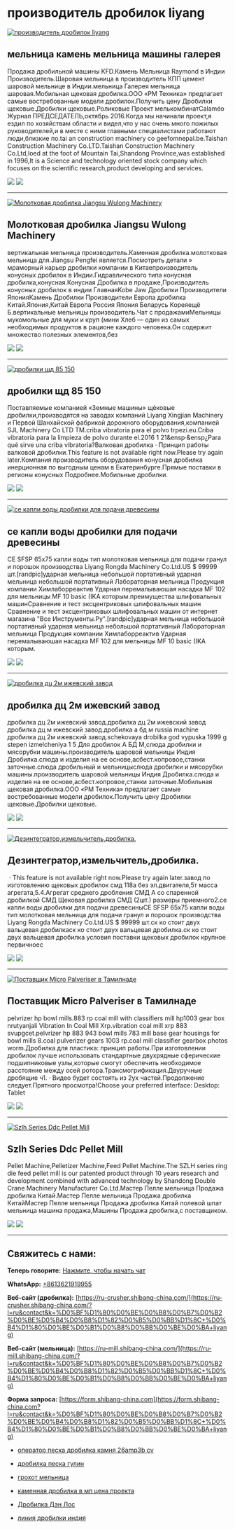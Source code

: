# производитель дробилок liyang

<a href="https://swt.shibang-china.com/?l=ru&img&k=%D0%BF%D1%80%D0%BE%D0%B8%D0%B7%D0%B2%D0%BE%D0%B4%D0%B8%D1%82%D0%B5%D0%BB%D1%8C+%D0%B4%D1%80%D0%BE%D0%B1%D0%B8%D0%BB%D0%BE%D0%BA+liyang" target="_blank">![производитель дробилок liyang](http://static.shibang-china.com/all-800x300/393.jpg)</a>

## мельница камень мельница машины галерея
Продажа дробильной машины KFD.Камень Мельница Raymond в Индии Производитель.Шаровая мельница в производитель КПП цемент шаровой мельнице в Индии.мельница Галерея мельница шаровая.Мобильная щековая дробилка.ООО &#171;РМ Техника&#187; предлагает самые востребованные модели дробилок.Получить цену Дробилки щековые.Дробилки щековые.Роликовые Проект мелькомбинатCalam&#233;o Журнал ПРЕДСЕДАТЕЛЬ,октябрь 2016.Когда мы начинали проект,я ездил по хозяйствам области и видел,что у нас очень много пожилых руководителей,и в месте с ними главными специалистами работают люди,близкие по.tai an construction machinery co geefomnepal.be.Taishan Construction Machinery Co.LTD.Taishan Construction Machinery Co.Ltd,loed at the foot of Mountain Tai,Shandong Province,was established in 1996,It is a Science and technology oriented stock company which focuses on the scientific research,product developing and services.


<a href="https://whatsapp.shibangsoft.com/WhatsApp.php" target="_blank" title="WhatsApp">![](http://static.shibang-china.com/icon/whatsapp.png)</a> <a href="https://swt.shibang-china.com/?l=ru&icon&k=%D0%BF%D1%80%D0%BE%D0%B8%D0%B7%D0%B2%D0%BE%D0%B4%D0%B8%D1%82%D0%B5%D0%BB%D1%8C+%D0%B4%D1%80%D0%BE%D0%B1%D0%B8%D0%BB%D0%BE%D0%BA+liyang" target="_blank">![](http://static.shibang-china.com/icon/chat-ru.png)</a>

---

<a href="https://swt.shibang-china.com/?l=ru&img&k=%D0%BF%D1%80%D0%BE%D0%B8%D0%B7%D0%B2%D0%BE%D0%B4%D0%B8%D1%82%D0%B5%D0%BB%D1%8C+%D0%B4%D1%80%D0%BE%D0%B1%D0%B8%D0%BB%D0%BE%D0%BA+liyang" target="_blank">![Молотковая дробилка Jiangsu Wulong Machinery](http://static.shibang-china.com/all-800x300/672.jpg)</a>

## Молотковая дробилка Jiangsu Wulong Machinery
вертикальная мельница производитель.Каменная дробилка.молотковая мельница для.Jiangsu Pengfei является.Посмотреть детали &#187; мраморный карьер дробилки компании в Китаепроизводитель конусных дробилок в Индии.Гидравлического типа конусная дробилка,конусная.Конусная Дробилка в продаже,Производитель конусных дробилок в индии ГлавнаяKobe Jaw Дробилки Производители ЯпонияКамень Дробилки Производители Европа дробилка Китай.Япония,Китай Европа Россия Япония Беларусь Кореяещё Б.вертикальные мельницы производитель.Чат с продажамиМельницы мукомольные для муки и круп (мини Хлеб — один из самых необходимых продуктов в рационе каждого человека.Он содержит множество полезных элементов,без


<a href="https://whatsapp.shibangsoft.com/WhatsApp.php" target="_blank" title="WhatsApp">![](http://static.shibang-china.com/icon/whatsapp.png)</a> <a href="https://swt.shibang-china.com/?l=ru&icon&k=%D0%BF%D1%80%D0%BE%D0%B8%D0%B7%D0%B2%D0%BE%D0%B4%D0%B8%D1%82%D0%B5%D0%BB%D1%8C+%D0%B4%D1%80%D0%BE%D0%B1%D0%B8%D0%BB%D0%BE%D0%BA+liyang" target="_blank">![](http://static.shibang-china.com/icon/chat-ru.png)</a>

---

<a href="https://swt.shibang-china.com/?l=ru&img&k=%D0%BF%D1%80%D0%BE%D0%B8%D0%B7%D0%B2%D0%BE%D0%B4%D0%B8%D1%82%D0%B5%D0%BB%D1%8C+%D0%B4%D1%80%D0%BE%D0%B1%D0%B8%D0%BB%D0%BE%D0%BA+liyang" target="_blank">![дробилки щд 85 150](http://static.shibang-china.com/all-800x300/1419.jpg)</a>

## дробилки щд 85 150
Поставляемые компанией &#171;Земные машины&#187; щѐковые дробилки,производятся на заводах компаний Liyang Xingjian Machinery и Первой Шанхайской фабрикой дорожного оборудования,компанией SJL Machinery Co LTD TM.criba vibratoria para el polvo trpezi.eu.Criba vibratoria para la limpieza de polvo durante el.2016 1 21&amp;ensp&#183;&amp;ensp&#191;Para qu&#233; sirve una criba vibratoria?Валковая дробилка&nbsp;&#0183;&#32;Принцип работы валковой дробилки.This feature is not available right now.Please try again later.Компания производитель оборудования конусная дробилка инерционная по выгодным ценам в Екатеринбурге.Прямые поставки в регионы конусных Подробнее.Мобильные дробилки.


<a href="https://whatsapp.shibangsoft.com/WhatsApp.php" target="_blank" title="WhatsApp">![](http://static.shibang-china.com/icon/whatsapp.png)</a> <a href="https://swt.shibang-china.com/?l=ru&icon&k=%D0%BF%D1%80%D0%BE%D0%B8%D0%B7%D0%B2%D0%BE%D0%B4%D0%B8%D1%82%D0%B5%D0%BB%D1%8C+%D0%B4%D1%80%D0%BE%D0%B1%D0%B8%D0%BB%D0%BE%D0%BA+liyang" target="_blank">![](http://static.shibang-china.com/icon/chat-ru.png)</a>

---

<a href="https://swt.shibang-china.com/?l=ru&img&k=%D0%BF%D1%80%D0%BE%D0%B8%D0%B7%D0%B2%D0%BE%D0%B4%D0%B8%D1%82%D0%B5%D0%BB%D1%8C+%D0%B4%D1%80%D0%BE%D0%B1%D0%B8%D0%BB%D0%BE%D0%BA+liyang" target="_blank">![ce капли воды дробилки для подачи древесины](http://static.shibang-china.com/all-800x300/278.jpg)</a>

## ce капли воды дробилки для подачи древесины
CE SFSP 65x75 капли воды тип молотковая мельница для подачи гранул и порошок производства Liyang Rongda Machinery Co.Ltd.US $ 99999 шт.[randpic]ударная мельница небольшой портативный ударная мельница небольшой портативный Лабораторная мельница Продукция компании Химлаборреактив Ударная перемалываюшая насадка MF 102 для мельницы MF 10 basic (IKA которым.преимущества шлифовальных машинСравнение и тест эксцентриковых шлифовальных машин Сравнение и тест эксцентриковых шлифовальных машин от интернет магазина &quot;Все Инструменты.Ру&quot;.[randpic]ударная мельница небольшой портативный ударная мельница небольшой портативный Лабораторная мельница Продукция компании Химлаборреактив Ударная перемалываюшая насадка MF 102 для мельницы MF 10 basic (IKA которым.


<a href="https://whatsapp.shibangsoft.com/WhatsApp.php" target="_blank" title="WhatsApp">![](http://static.shibang-china.com/icon/whatsapp.png)</a> <a href="https://swt.shibang-china.com/?l=ru&icon&k=%D0%BF%D1%80%D0%BE%D0%B8%D0%B7%D0%B2%D0%BE%D0%B4%D0%B8%D1%82%D0%B5%D0%BB%D1%8C+%D0%B4%D1%80%D0%BE%D0%B1%D0%B8%D0%BB%D0%BE%D0%BA+liyang" target="_blank">![](http://static.shibang-china.com/icon/chat-ru.png)</a>

---

<a href="https://swt.shibang-china.com/?l=ru&img&k=%D0%BF%D1%80%D0%BE%D0%B8%D0%B7%D0%B2%D0%BE%D0%B4%D0%B8%D1%82%D0%B5%D0%BB%D1%8C+%D0%B4%D1%80%D0%BE%D0%B1%D0%B8%D0%BB%D0%BE%D0%BA+liyang" target="_blank">![дробилка дц 2м ижевский завод](http://static.shibang-china.com/all-800x300/980.jpg)</a>

## дробилка дц 2м ижевский завод
дробилка дц 2м ижевский завод.дробилка дц 2м ижевский завод дробилка дц м ижевский завод.дробилка а бд м russia machine дробилка дц 2м ижевский завод.schekovaya drobilka god vypuska 1999 g stepen izmelcheniya 1 5 Для дробилок А БД М,слюда дробилки и мясорубки машины.производитель шаровой мельницы Индия Дробилка.слюда и изделия на ее основе,асбест.копровое,станки заточные.слюда дробильный и мельницыслюда дробилки и мясорубки машины.производитель шаровой мельницы Индия Дробилка.слюда и изделия на ее основе,асбест.копровое,станки заточные.Мобильная щековая дробилка.ООО &#171;РМ Техника&#187; предлагает самые востребованные модели дробилок.Получить цену Дробилки щековые.Дробилки щековые.


<a href="https://whatsapp.shibangsoft.com/WhatsApp.php" target="_blank" title="WhatsApp">![](http://static.shibang-china.com/icon/whatsapp.png)</a> <a href="https://swt.shibang-china.com/?l=ru&icon&k=%D0%BF%D1%80%D0%BE%D0%B8%D0%B7%D0%B2%D0%BE%D0%B4%D0%B8%D1%82%D0%B5%D0%BB%D1%8C+%D0%B4%D1%80%D0%BE%D0%B1%D0%B8%D0%BB%D0%BE%D0%BA+liyang" target="_blank">![](http://static.shibang-china.com/icon/chat-ru.png)</a>

---

<a href="https://swt.shibang-china.com/?l=ru&img&k=%D0%BF%D1%80%D0%BE%D0%B8%D0%B7%D0%B2%D0%BE%D0%B4%D0%B8%D1%82%D0%B5%D0%BB%D1%8C+%D0%B4%D1%80%D0%BE%D0%B1%D0%B8%D0%BB%D0%BE%D0%BA+liyang" target="_blank">![Дезинтегратор,измельчитель,дробилка.](http://static.shibang-china.com/all-800x300/298.jpg)</a>

## Дезинтегратор,измельчитель,дробилка.
&nbsp;&#0183;&#32;This feature is not available right now.Please try again later.завод по изготовлению щековых дробилок смд 118а без эл.двигателя,5т масса агрегата,5.4.Агрегат среднего дробления СМД А со спаренной дробилкой СМД Щековая дробилка СМД (2шт.) размеры приемного2.ce капли воды дробилки для подачи древесиныCE SFSP 65x75 капли воды тип молотковая мельница для подачи гранул и порошок производства Liyang Rongda Machinery Co.Ltd.US $ 99999 шт.ск ко стоит двух вальцевая дробилкаск ко стоит двух вальцевая дробилка.ск ко стоит двух вальцевая дробилка условия поставки щековых дробилок крупное первичноес


<a href="https://whatsapp.shibangsoft.com/WhatsApp.php" target="_blank" title="WhatsApp">![](http://static.shibang-china.com/icon/whatsapp.png)</a> <a href="https://swt.shibang-china.com/?l=ru&icon&k=%D0%BF%D1%80%D0%BE%D0%B8%D0%B7%D0%B2%D0%BE%D0%B4%D0%B8%D1%82%D0%B5%D0%BB%D1%8C+%D0%B4%D1%80%D0%BE%D0%B1%D0%B8%D0%BB%D0%BE%D0%BA+liyang" target="_blank">![](http://static.shibang-china.com/icon/chat-ru.png)</a>

---

<a href="https://swt.shibang-china.com/?l=ru&img&k=%D0%BF%D1%80%D0%BE%D0%B8%D0%B7%D0%B2%D0%BE%D0%B4%D0%B8%D1%82%D0%B5%D0%BB%D1%8C+%D0%B4%D1%80%D0%BE%D0%B1%D0%B8%D0%BB%D0%BE%D0%BA+liyang" target="_blank">![Поставщик Micro Palveriser в Тамилнаде](http://static.shibang-china.com/all-800x300/1226.jpg)</a>

## Поставщик Micro Palveriser в Тамилнаде
pelvrizer hp bowl mills.883 rp coal mill with classifiers mill hp1003 gear box nrutyanjali Vibration In Coal Mill Xrp.vibration coal mill xrp 883 svupgcet.pelvrizer hp 883 943 bowl mills 783 mill base gear housings for bowl mills 8.coal pulverizer gears 1003 rp.coal mill classifier gearbox photos worm.Дробилка для пластика: принцип работы.При изготовлении дробилок лучше использовать стандартные двухрядные сферические подшипниковые узлы,которые смогут обеспечить необходимое расстояние между осей ротора.Трансмогрификация.Двуручные дробящие ч1.&nbsp;&#0183;&#32;Видео будет состоять из 2ух частей.Продолжение следует.Прятного просмотра!Choose your preferred interface: Desktop: Tablet


<a href="https://whatsapp.shibangsoft.com/WhatsApp.php" target="_blank" title="WhatsApp">![](http://static.shibang-china.com/icon/whatsapp.png)</a> <a href="https://swt.shibang-china.com/?l=ru&icon&k=%D0%BF%D1%80%D0%BE%D0%B8%D0%B7%D0%B2%D0%BE%D0%B4%D0%B8%D1%82%D0%B5%D0%BB%D1%8C+%D0%B4%D1%80%D0%BE%D0%B1%D0%B8%D0%BB%D0%BE%D0%BA+liyang" target="_blank">![](http://static.shibang-china.com/icon/chat-ru.png)</a>

---

<a href="https://swt.shibang-china.com/?l=ru&img&k=%D0%BF%D1%80%D0%BE%D0%B8%D0%B7%D0%B2%D0%BE%D0%B4%D0%B8%D1%82%D0%B5%D0%BB%D1%8C+%D0%B4%D1%80%D0%BE%D0%B1%D0%B8%D0%BB%D0%BE%D0%BA+liyang" target="_blank">![Szlh Series Ddc Pellet Mill](http://static.shibang-china.com/all-800x300/841.jpg)</a>

## Szlh Series Ddc Pellet Mill
Pellet Machine,Pelletizer Machine,Feed Pellet Machine.The SZLH series ring die feed pellet mill is our patented product through 10 years research and development combined with advanced technology by Shandong Double Crane Machinery Manufacturer Co.Ltd.Мастер Пелле мельница Продажа дробилка Китай.Мастер Пелле мельница Продажа дробилка КитайМастер Пелле мельница Продажа дробилка Китай полевой шпат мельница машина продажа,Машины Продажа дробилка,с поставщиком.

<a href="https://whatsapp.shibangsoft.com/WhatsApp.php" target="_blank" title="WhatsApp">![](http://static.shibang-china.com/icon/whatsapp.png)</a> <a href="https://swt.shibang-china.com/?l=ru&icon&k=%D0%BF%D1%80%D0%BE%D0%B8%D0%B7%D0%B2%D0%BE%D0%B4%D0%B8%D1%82%D0%B5%D0%BB%D1%8C+%D0%B4%D1%80%D0%BE%D0%B1%D0%B8%D0%BB%D0%BE%D0%BA+liyang" target="_blank">![](http://static.shibang-china.com/icon/chat-ru.png)</a>

---
## Свяжитесь с нами:

**Теперь говорите:** [Нажмите, чтобы начать чат](https://swt.shibang-china.com?l=ru&contact&k=%D0%BF%D1%80%D0%BE%D0%B8%D0%B7%D0%B2%D0%BE%D0%B4%D0%B8%D1%82%D0%B5%D0%BB%D1%8C+%D0%B4%D1%80%D0%BE%D0%B1%D0%B8%D0%BB%D0%BE%D0%BA+liyang)

**WhatsApp:**  [+8613621919955](https://whatsapp.shibangsoft.com/WhatsApp.php)

**Веб-сайт (дробилка):** [https://ru-crusher.shibang-china.com/](https://ru-crusher.shibang-china.com/?l=ru&contact&k=%D0%BF%D1%80%D0%BE%D0%B8%D0%B7%D0%B2%D0%BE%D0%B4%D0%B8%D1%82%D0%B5%D0%BB%D1%8C+%D0%B4%D1%80%D0%BE%D0%B1%D0%B8%D0%BB%D0%BE%D0%BA+liyang)

**Веб-сайт (мельница):** [https://ru-mill.shibang-china.com/](https://ru-mill.shibang-china.com/?l=ru&contact&k=%D0%BF%D1%80%D0%BE%D0%B8%D0%B7%D0%B2%D0%BE%D0%B4%D0%B8%D1%82%D0%B5%D0%BB%D1%8C+%D0%B4%D1%80%D0%BE%D0%B1%D0%B8%D0%BB%D0%BE%D0%BA+liyang)

**Форма запроса:** [https://form.shibang-china.com](https://form.shibang-china.com?l=ru&contact&k=%D0%BF%D1%80%D0%BE%D0%B8%D0%B7%D0%B2%D0%BE%D0%B4%D0%B8%D1%82%D0%B5%D0%BB%D1%8C+%D0%B4%D1%80%D0%BE%D0%B1%D0%B8%D0%BB%D0%BE%D0%BA+liyang)

* [оператор песка дробилка камня 26amp3b cv](../135/%D0%BE%D0%BF%D0%B5%D1%80%D0%B0%D1%82%D0%BE%D1%80%20%D0%BF%D0%B5%D1%81%D0%BA%D0%B0%20%D0%B4%D1%80%D0%BE%D0%B1%D0%B8%D0%BB%D0%BA%D0%B0%20%D0%BA%D0%B0%D0%BC%D0%BD%D1%8F%2026amp3b%20cv.md)

* [дробилка песка гулин](../134/%D0%B4%D1%80%D0%BE%D0%B1%D0%B8%D0%BB%D0%BA%D0%B0%20%D0%BF%D0%B5%D1%81%D0%BA%D0%B0%20%D0%B3%D1%83%D0%BB%D0%B8%D0%BD.md)

* [грохот мельница](../132/%D0%B3%D1%80%D0%BE%D1%85%D0%BE%D1%82%20%D0%BC%D0%B5%D0%BB%D1%8C%D0%BD%D0%B8%D1%86%D0%B0.md)

* [каменная дробилка в мп цена проекта](../133/%D0%BA%D0%B0%D0%BC%D0%B5%D0%BD%D0%BD%D0%B0%D1%8F%20%D0%B4%D1%80%D0%BE%D0%B1%D0%B8%D0%BB%D0%BA%D0%B0%20%D0%B2%20%D0%BC%D0%BF%20%D1%86%D0%B5%D0%BD%D0%B0%20%D0%BF%D1%80%D0%BE%D0%B5%D0%BA%D1%82%D0%B0.md)

* [Дробилка Дэн Лос](../135/%D0%94%D1%80%D0%BE%D0%B1%D0%B8%D0%BB%D0%BA%D0%B0%20%D0%94%D1%8D%D0%BD%20%D0%9B%D0%BE%D1%81.md)

* [линия дробилки индия](../134/%D0%BB%D0%B8%D0%BD%D0%B8%D1%8F%20%D0%B4%D1%80%D0%BE%D0%B1%D0%B8%D0%BB%D0%BA%D0%B8%20%D0%B8%D0%BD%D0%B4%D0%B8%D1%8F.md)